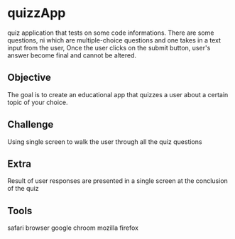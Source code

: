 # quizzApp
quiz application that tests on  some code informations. There are some questions, ni which are multiple-choice questions and one takes in a text input from the user, Once the user clicks on the submit button, user's answer become final and cannot be altered.
## Objective
The goal is to create an educational app that quizzes a user about a certain topic of your choice.
## Challenge
Using single screen to walk the user through all the quiz questions

## Extra
Result of user responses are presented in a single screen at the conclusion of the quiz

## Tools
safari browser
google chroom
mozilla firefox
